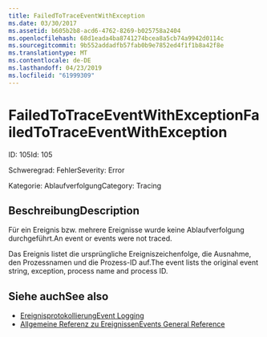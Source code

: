 ```yaml
---
title: FailedToTraceEventWithException
ms.date: 03/30/2017
ms.assetid: b605b2b8-acd6-4762-8269-b025758a2404
ms.openlocfilehash: 68d1eada4ba8741274bcea8a5cb74a9942d0114c
ms.sourcegitcommit: 9b552addadfb57fab0b9e7852ed4f1f1b8a42f8e
ms.translationtype: MT
ms.contentlocale: de-DE
ms.lasthandoff: 04/23/2019
ms.locfileid: "61999309"
---
```

# <a name="failedtotraceeventwithexception"></a><span data-ttu-id="241d7-102">FailedToTraceEventWithException</span><span class="sxs-lookup"><span data-stu-id="241d7-102">FailedToTraceEventWithException</span></span>
<span data-ttu-id="241d7-103">ID: 105</span><span class="sxs-lookup"><span data-stu-id="241d7-103">Id: 105</span></span>  
  
 <span data-ttu-id="241d7-104">Schweregrad: Fehler</span><span class="sxs-lookup"><span data-stu-id="241d7-104">Severity: Error</span></span>  
  
 <span data-ttu-id="241d7-105">Kategorie: Ablaufverfolgung</span><span class="sxs-lookup"><span data-stu-id="241d7-105">Category: Tracing</span></span>  
  
## <a name="description"></a><span data-ttu-id="241d7-106">Beschreibung</span><span class="sxs-lookup"><span data-stu-id="241d7-106">Description</span></span>  
 <span data-ttu-id="241d7-107">Für ein Ereignis bzw. mehrere Ereignisse wurde keine Ablaufverfolgung durchgeführt.</span><span class="sxs-lookup"><span data-stu-id="241d7-107">An event or events were not traced.</span></span>  
  
 <span data-ttu-id="241d7-108">Das Ereignis listet die ursprüngliche Ereigniszeichenfolge, die Ausnahme, den Prozessnamen und die Prozess-ID auf.</span><span class="sxs-lookup"><span data-stu-id="241d7-108">The event lists the original event string, exception, process name and process ID.</span></span>  
  
## <a name="see-also"></a><span data-ttu-id="241d7-109">Siehe auch</span><span class="sxs-lookup"><span data-stu-id="241d7-109">See also</span></span>

- [<span data-ttu-id="241d7-110">Ereignisprotokollierung</span><span class="sxs-lookup"><span data-stu-id="241d7-110">Event Logging</span></span>](../../../../../docs/framework/wcf/diagnostics/event-logging/index.md)
- [<span data-ttu-id="241d7-111">Allgemeine Referenz zu Ereignissen</span><span class="sxs-lookup"><span data-stu-id="241d7-111">Events General Reference</span></span>](../../../../../docs/framework/wcf/diagnostics/event-logging/events-general-reference.md)
